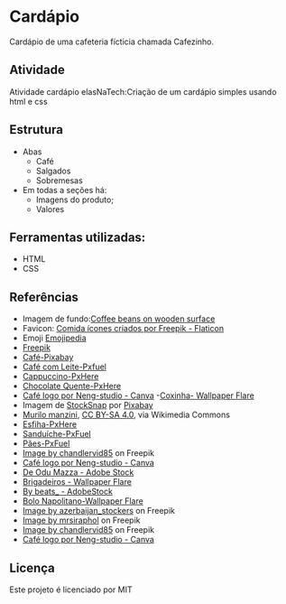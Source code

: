 # Cardápio
Cardápio de uma cafeteria fícticia chamada Cafezinho.

## Atividade
 Atividade cardápio elasNaTech:Criação de um cardápio simples usando html e css

 ## Estrutura
 - Abas
   - Café
   - Salgados
   - Sobremesas
 - Em todas a seções há:
   - Imagens do produto;
   - Valores

  ## Ferramentas utilizadas:
  - HTML
  - CSS

## Referências
- Imagem de fundo:[Coffee beans on wooden surface](https://www.wallpaperflare.com/flat-lay-photography-of-coffee-beans-on-wooden-surface-caffeine-wallpaper-ukrnq/download/1366x768)
- Favicon: [Comida ícones criados por Freepik - Flaticon](https://www.flaticon.com/br/icones-gratis/comida "comida ícones")
- Emoji [Emojipedia](https://emojipedia.org/hot-beverage/ "hot-beverage")
- [Freepik](https://br.freepik.com/fotos-gratis/copos-de-tamanhos-diferentes_12499510.htm#query=xicara%20tamanhos&position=32&from_view=search&track=ais)
- [Café-Pixabay](https://pixabay.com/pt/photos%20café-feijão-copo-xícara-de-café-20486/)
- [Café com Leite-Pxfuel](https://www.pxfuel.com/pt/free-photo-oklvi)
- [Cappuccino-PxHere](https://pxhere.com/pt/photo/775407?utm_content=clipUser&utm_medium=referral&utm_source=pxhere)
- [Chocolate Quente-PxHere](https://pxhere.com/pt/photo/758083?utm_content=clipUser&utm_medium=referral&utm_source=pxhere)
- [Café logo por Neng-studio - Canva](https://www.canva.com/templates/EAFbgX9s1KM-brown-cream-minimalist-in-love-cafe-logo/)
-[Coxinha- Wallpaper Flare](https://www.wallpaperflare.com/coxinha-salted-party-food-chicken-meals-eat-goodies-wallpaper-aidis/download/188x125)
- Imagem de [StockSnap](https://pixabay.com/pt/users/stocksnap-894430/?utm_source=link-attribution&utm_medium=referral&utm_campaign=image&utm_content=2559862) por [Pixabay](https://pixabay.com/pt//?utm_source=link-attribution&utm_medium=referral&utm_campaign=image&utm_content=2559862)
- [Murilo manzini](https://commons.wikimedia.org/wiki/File:Cheesebread.jpg), [CC BY-SA 4.0](https://creativecommons.org/licenses/by-sa/4.0), via Wikimedia Commons
- [Esfiha-PxHere](https://pxhere.com/pt/photo/1375826?utm_content=shareClip&utm_medium=referral&utm_source=pxhere)
- [Sanduíche-PxFuel](https://www.pxfuel.com/pt/free-photo-xpipp/download/188x125)
- [Pães-PxFuel](https://www.pxfuel.com/pt/free-photo-erber/download/188x125)
- [Image by chandlervid85](https://www.freepik.com/free-photo/galette-des-rois-wooden-table-traditional-epiphany-cake-france_20445774.htm#query=empada&position=1&from_view=search&track=sph) on Freepik
- [Café logo por Neng-studio - Canva](https://www.canva.com/templates/EAFbgX9s1KM-brown-cream-minimalist-in-love-cafe-logo/)
- [De Odu Mazza - Adobe Stock](https://stock.adobe.com/br/images/typical-brazilian-brigadeiros-various-flavors-over-wooden-table/383122083?prev_url=detail)
- [Brigadeiros - Wallpaper Flare](https://www.wallpaperflare.com/candy-brigadeiros-brigadier-gastronomy-goodies-chocolate-wallpaper-avlmq/download)
- [By beats_ - AdobeStock](https://stock.adobe.com/200613638?clickref=1101lxGYUCHe&mv=affiliate&mv2=pz&as_camptype=&as_channel=affiliate&as_source=partnerize&as_campaign=vkra)
- [Bolo Napolitano-Wallpaper Flare](https://www.wallpaperflare.com/chocolate-vanilla-and-strawberry-cake-food-cream-dessert-wallpaper-utpy/download/1366x768)
- [Image by azerbaijan_stockers](https://www.freepik.com/free-photo/piece-sweet-pie-wooden-board_11915606.htm#query=slice%20of%20cakes&position=48&from_view=search&track=ais) on Freepik
- [Image by mrsiraphol](https://www.freepik.com/free-photo/food-chocolate-brown-bakery-background_1091250.htm#query=slice%20of%20cakes&position=19&from_view=search&track=ais) on Freepik
- [Image by chandlervid85](https://www.freepik.com/free-photo/set-cake-portions-velvet-strawberry-cake-marble_41950170.htm#page=2&query=slice%20of%20strawberry%20cake&position=8&from_view=search&track=ais) on Freepik
- [Café logo por Neng-studio - Canva](https://www.canva.com/templates/EAFbgX9s1KM-brown-cream-minimalist-in-love-cafe-logo/)




## Licença
Este projeto é licenciado por MIT


